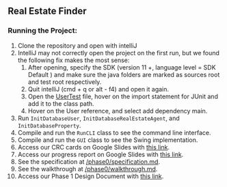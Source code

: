 ## Real Estate Finder 

### Running the Project:
1. Clone the repository and open with intelliJ
2. IntelliJ may not correctly open the project on the first run, but we found the following fix makes the most sense:
   1. After opening, specify the SDK (version 11 +, language level = SDK Default ) and make sure the java folders are marked as sources root and test root respectively.  
   2. Quit intelliJ (cmd + q or alt - f4) and open it again.
   3. Open the [UserTest](src/test/java/UserTest.java) file, hover on the import statement for JUnit and add it to the class path. 
   4. Hover on the User reference, and select add dependency main.
3. Run `InitDatabaseUser`, `InitDatabaseRealEstateAgent`, and `InitDatabaseProperty`.
4. Compile and run the `RunCLI` class to see the command line interface.
5. Compile and run the `GUI` class to see the Swing implementation.
6. Access our CRC cards on Google Slides with [this link](https://docs.google.com/presentation/d/1Mu9Qdts7k7ZLW-95XuRka-Ors4-egG93xTJBwq6y4vs/edit?usp=sharing).   
7. Access our progress report on Google Slides with [this link](https://docs.google.com/presentation/d/1oNdV-nw-VKgX509FwUFzya7Wf3CHYTNlH2xfX2xgvPQ/edit?usp=sharing).
8. See the specification at [/phase0/specification.md](phase0/specification.md).
9. See the walkthrough at [/phase0/walkthrough.md](phase0/walkthrough.md).
10. Access our Phase 1 Design Document with [this link](https://docs.google.com/document/d/1ORXrvka8cJgjdwfaZGMPgx_wBiLA-3c3-NhZXgj-_WA/edit?usp=sharing).
